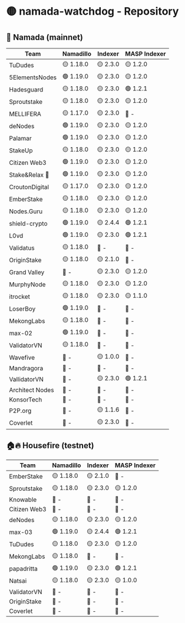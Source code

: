 # 🟡 namada-watchdog - Repository

## 🚀 Namada (mainnet)

| Team | Namadillo | Indexer | MASP Indexer |
|-|-|-|-|
| TuDudes | 🟡 1.18.0 | 🟡 2.3.0 | 🟡 1.2.0 |
| 5ElementsNodes | 🟢 1.19.0 | 🟡 2.3.0 | 🟡 1.2.0 |
| Hadesguard | 🟡 1.18.0 | 🟡 2.3.0 | 🟢 1.2.1 |
| Sproutstake | 🟡 1.18.0 | 🟡 2.3.0 | 🟡 1.2.0 |
| MELLIFERA | 🟡 1.17.0 | 🟡 2.3.0 | 🔴 - |
| deNodes | 🟢 1.19.0 | 🟡 2.3.0 | 🟡 1.2.0 |
| Palamar | 🟢 1.19.0 | 🟡 2.3.0 | 🟡 1.2.0 |
| StakeUp | 🟡 1.18.0 | 🟡 2.3.0 | 🟡 1.2.0 |
| Citizen Web3 | 🟢 1.19.0 | 🟡 2.3.0 | 🟡 1.2.0 |
| Stake&Relax 🦥 | 🟢 1.19.0 | 🟡 2.3.0 | 🟡 1.2.0 |
| CroutonDigital | 🟡 1.17.0 | 🟡 2.3.0 | 🟡 1.2.0 |
| EmberStake | 🟡 1.18.0 | 🟡 2.3.0 | 🟡 1.2.0 |
| Nodes.Guru | 🟡 1.18.0 | 🟡 2.3.0 | 🟡 1.2.0 |
| shield-crypto | 🟢 1.19.0 | 🟡 2.4.4 | 🟢 1.2.1 |
| L0vd | 🟢 1.19.0 | 🟡 2.3.0 | 🟢 1.2.1 |
| Validatus | 🟡 1.18.0 | 🔴 - | 🔴 - |
| OriginStake | 🟡 1.18.0 | 🟡 2.1.0 | 🔴 - |
| Grand Valley | 🔴 - | 🟡 2.3.0 | 🟡 1.2.0 |
| MurphyNode | 🟡 1.18.0 | 🟡 2.3.0 | 🟡 1.2.0 |
| itrocket | 🟡 1.18.0 | 🟡 2.3.0 | 🟡 1.1.0 |
| LoserBoy | 🟢 1.19.0 | 🔴 - | 🔴 - |
| MekongLabs | 🟡 1.18.0 | 🔴 - | 🔴 - |
| max-02 | 🟢 1.19.0 | 🔴 - | 🔴 - |
| ValidatorVN | 🟡 1.18.0 | 🔴 - | 🔴 - |
| Wavefive | 🔴 - | 🟡 1.0.0 | 🔴 - |
| Mandragora | 🔴 - | 🔴 - | 🔴 - |
| VallidatorVN | 🔴 - | 🟡 2.3.0 | 🟢 1.2.1 |
| Architect Nodes | 🔴 - | 🔴 - | 🔴 - |
| KonsorTech | 🔴 - | 🔴 - | 🔴 - |
| P2P.org | 🔴 - | 🟡 1.1.6 | 🔴 - |
| Coverlet | 🔴 - | 🟡 2.3.0 | 🔴 - |

## 🏠🔥 Housefire (testnet)

| Team | Namadillo | Indexer | MASP Indexer |
|-|-|-|-|
| EmberStake | 🟡 1.18.0 | 🟡 2.1.0 | 🔴 - |
| Sproutstake | 🟡 1.18.0 | 🟡 2.3.0 | 🟡 1.2.0 |
| Knowable | 🔴 - | 🔴 - | 🔴 - |
| Citizen Web3 | 🔴 - | 🔴 - | 🔴 - |
| deNodes | 🟡 1.18.0 | 🟡 2.3.0 | 🟡 1.2.0 |
| max-03 | 🟢 1.19.0 | 🟡 2.4.4 | 🟢 1.2.1 |
| TuDudes | 🟡 1.18.0 | 🟡 2.3.0 | 🟡 1.2.0 |
| MekongLabs | 🟡 1.18.0 | 🔴 - | 🔴 - |
| papadritta | 🟢 1.19.0 | 🟡 2.3.0 | 🟢 1.2.1 |
| Natsai | 🟡 1.18.0 | 🟡 2.3.0 | 🟡 1.0.0 |
| ValidatorVN | 🔴 - | 🔴 - | 🔴 - |
| OriginStake | 🔴 - | 🔴 - | 🔴 - |
| Coverlet | 🔴 - | 🔴 - | 🔴 - |

